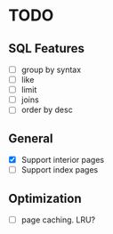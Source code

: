 # TODO

## SQL Features
- [ ] group by syntax
- [ ] like
- [ ] limit
- [ ] joins
- [ ] order by desc

## General
- [x] Support interior pages
- [ ] Support index pages

## Optimization
- [ ] page caching. LRU?

